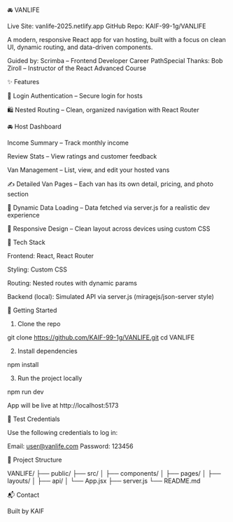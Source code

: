 🚘 VANLIFE

Live Site: vanlife-2025.netlify.app GitHub Repo: KAIF-99-1g/VANLIFE

A modern, responsive React app for van hosting, built with a focus on clean UI, dynamic routing, and data-driven components.

Guided by: Scrimba – Frontend Developer Career PathSpecial Thanks: Bob Ziroll – Instructor of the React Advanced Course

✨ Features

🔐 Login Authentication – Secure login for hosts

🛍️ Nested Routing – Clean, organized navigation with React Router

🚘 Host Dashboard

Income Summary – Track monthly income

Review Stats – View ratings and customer feedback

Van Management – List, view, and edit your hosted vans

✍️ Detailed Van Pages – Each van has its own detail, pricing, and photo section

🔄 Dynamic Data Loading – Data fetched via server.js for a realistic dev experience

🌈 Responsive Design – Clean layout across devices using custom CSS

💪 Tech Stack

Frontend: React, React Router

Styling: Custom CSS

Routing: Nested routes with dynamic params

Backend (local): Simulated API via server.js (miragejs/json-server style)

🚀 Getting Started

1. Clone the repo

git clone https://github.com/KAIF-99-1g/VANLIFE.git
cd VANLIFE

2. Install dependencies

npm install

3. Run the project locally

npm run dev

App will be live at http://localhost:5173

🔪 Test Credentials

Use the following credentials to log in:

Email: user@vanlife.com
Password: 123456

📂 Project Structure

VANLIFE/
├── public/
├── src/
│   ├── components/
│   ├── pages/
│   ├── layouts/
│   ├── api/
│   └── App.jsx
├── server.js
└── README.md


📬 Contact

Built by KAIF

